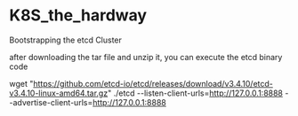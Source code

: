 # K8S_the_hardway

Bootstrapping the etcd Cluster

after downloading the tar file and unzip it, you can execute the etcd binary code 

wget "https://github.com/etcd-io/etcd/releases/download/v3.4.10/etcd-v3.4.10-linux-amd64.tar.gz"
./etcd --listen-client-urls=http://127.0.0.1:8888 --advertise-client-urls=http://127.0.0.1:8888
